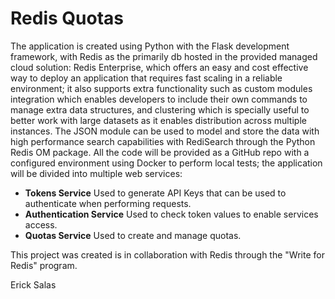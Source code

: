 # Redis Quotas

The application is created using Python with the Flask development framework, with Redis as the primarily db hosted in the provided managed cloud solution: Redis Enterprise, which offers an easy and cost effective way to deploy an application that requires fast scaling in a reliable environment; it also supports extra functionality such as custom modules integration which enables developers to include their own commands to manage extra data structures, and clustering which is specially useful to better work with large datasets as it enables distribution across multiple instances. The JSON module can be used to model and store the data with high performance search capabilities with RediSearch through the Python Redis OM package. All the code will be provided as a GitHub repo with a configured environment using Docker to perform local tests; the application will be divided into multiple web services:

- **Tokens Service** Used to generate API Keys that can be used to authenticate when performing requests.
- **Authentication Service** Used to check token values to enable services access.
- **Quotas Service** Used to create and manage quotas.

This project was created is in collaboration with Redis through the "Write for Redis" program.

Erick Salas
